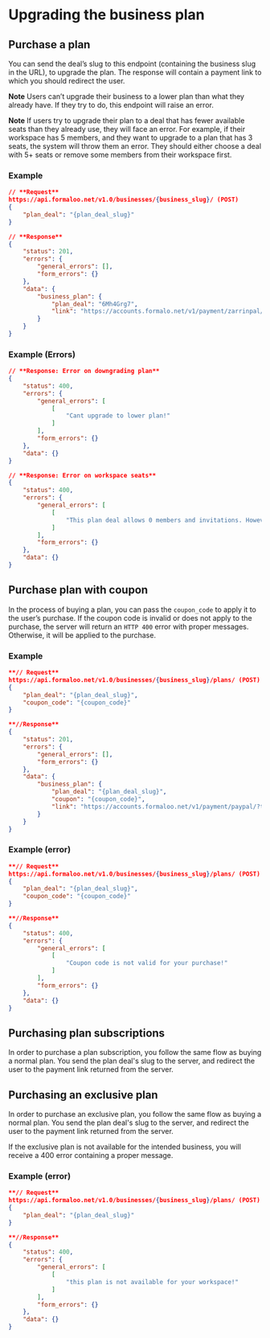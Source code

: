 
# Upgrading the business plan

## Purchase a plan

You can send the deal’s slug to this endpoint (containing the business slug in the URL), to upgrade the plan. The response will contain a payment link to which you should redirect the user.

**Note** Users can’t upgrade their business to a lower plan than what they already have. If they try to do, this endpoint will raise an error.

**Note** If users try to upgrade their plan to a deal that has fewer available seats than they already use, they will face an error. For example, if their workspace has 5 members, and they want to upgrade to a plan that has 3 seats, the system will throw them an error. They should either choose a deal with 5+ seats or remove some members from their workspace first.

### Example

```json
// **Request**
https://api.formaloo.net/v1.0/businesses/{business_slug}/ (POST)
{
    "plan_deal": "{plan_deal_slug}"
}

// **Response**
{
    "status": 201,
    "errors": {
        "general_errors": [],
        "form_errors": {}
    },
    "data": {
        "business_plan": {
            "plan_deal": "6Mh4Grg7",
            "link": "https://accounts.formalo.net/v1/payment/zarrinpal/process/?transaction_code=1580770372"
        }
    }
}
```

### Example (Errors)

```json
// **Response: Error on downgrading plan**
{
    "status": 400,
    "errors": {
        "general_errors": [
            [
                "Cant upgrade to lower plan!"
            ]
        ],
        "form_errors": {}
    },
    "data": {}
}

// **Response: Error on workspace seats**
{
    "status": 400,
    "errors": {
        "general_errors": [
            [
                "This plan deal allows 0 members and invitations. However, your workspace currently has 2 members and or invitations. You have to remove some members to be able to buy this plan."
            ]
        ],
        "form_errors": {}
    },
    "data": {}
}
```



## Purchase plan with coupon

In the process of buying a plan, you can pass the `coupon_code` to apply it to the user’s purchase. If the coupon code is invalid or does not apply to the purchase, the server will return an `HTTP 400` error with proper messages. Otherwise, it will be applied to the purchase.

### Example

```json
**// Request**
https://api.formaloo.net/v1.0/businesses/{business_slug}/plans/ (POST)
{
    "plan_deal": "{plan_deal_slug}",
    "coupon_code": "{coupon_code}"
}

**//Response**
{
    "status": 201,
    "errors": {
        "general_errors": [],
        "form_errors": {}
    },
    "data": {
        "business_plan": {
            "plan_deal": "{plan_deal_slug}",
            "coupon": "{coupon_code}",
            "link": "https://accounts.formaloo.net/v1/payment/paypal/?transaction_code=3600886651"
        }
    }
}
```

### Example (error)

```json
**// Request**
https://api.formaloo.net/v1.0/businesses/{business_slug}/plans/ (POST)
{
    "plan_deal": "{plan_deal_slug}",
    "coupon_code": "{coupon_code}"
}

**//Response**
{
    "status": 400,
    "errors": {
        "general_errors": [
            [
                "Coupon code is not valid for your purchase!"
            ]
        ],
        "form_errors": {}
    },
    "data": {}
}
```

## Purchasing plan subscriptions

In order to purchase a plan subscription, you follow the same flow as buying a normal plan. You send the plan deal's slug to the server, and redirect the user to the payment link returned from the server.

## Purchasing an exclusive plan

In order to purchase an exclusive plan, you follow the same flow as buying a normal plan. You send the plan deal's slug to the server, and redirect the user to the payment link returned from the server.

If the exclusive plan is not available for the intended business, you will receive a 400 error containing a proper message.

### Example (error)

```json
**// Request**
https://api.formaloo.net/v1.0/businesses/{business_slug}/plans/ (POST)
{
    "plan_deal": "{plan_deal_slug}"
}

**//Response**
{
    "status": 400,
    "errors": {
        "general_errors": [
            [
                "this plan is not available for your workspace!"
            ]
        ],
        "form_errors": {}
    },
    "data": {}
}
```